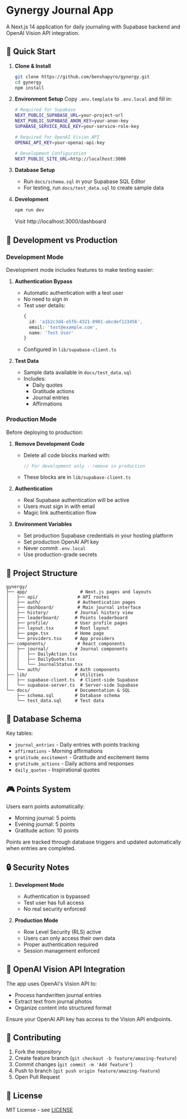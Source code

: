 # Gynergy Journal App

A Next.js 14 application for daily journaling with Supabase backend and OpenAI Vision API integration.

## 🚀 Quick Start

1. **Clone & Install**
   ```bash
   git clone https://github.com/benshapyro/gynergy.git
   cd gynergy
   npm install
   ```

2. **Environment Setup**
   Copy `.env.template` to `.env.local` and fill in:
   ```bash
   # Required for Supabase
   NEXT_PUBLIC_SUPABASE_URL=your-project-url
   NEXT_PUBLIC_SUPABASE_ANON_KEY=your-anon-key
   SUPABASE_SERVICE_ROLE_KEY=your-service-role-key

   # Required for OpenAI Vision API
   OPENAI_API_KEY=your-openai-api-key

   # Development Configuration
   NEXT_PUBLIC_SITE_URL=http://localhost:3000
   ```

3. **Database Setup**
   - Run `docs/schema.sql` in your Supabase SQL Editor
   - For testing, run `docs/test_data.sql` to create sample data

4. **Development**
   ```bash
   npm run dev
   ```
   Visit http://localhost:3000/dashboard

## 🔑 Development vs Production

### Development Mode
Development mode includes features to make testing easier:

1. **Authentication Bypass**
   - Automatic authentication with a test user
   - No need to sign in
   - Test user details:
     ```typescript
     {
       id: 'a1b2c3d4-e5f6-4321-8901-abcdef123456',
       email: 'test@example.com',
       name: 'Test User'
     }
     ```
   - Configured in `lib/supabase-client.ts`

2. **Test Data**
   - Sample data available in `docs/test_data.sql`
   - Includes:
     - Daily quotes
     - Gratitude actions
     - Journal entries
     - Affirmations

### Production Mode
Before deploying to production:

1. **Remove Development Code**
   - Delete all code blocks marked with:
     ```typescript
     // For development only - remove in production
     ```
   - These blocks are in `lib/supabase-client.ts`

2. **Authentication**
   - Real Supabase authentication will be active
   - Users must sign in with email
   - Magic link authentication flow

3. **Environment Variables**
   - Set production Supabase credentials in your hosting platform
   - Set production OpenAI API key
   - Never commit `.env.local`
   - Use production-grade secrets

## 📁 Project Structure

```
gynergy/
├── app/                    # Next.js pages and layouts
│   ├── api/               # API routes
│   ├── auth/              # Authentication pages
│   ├── dashboard/         # Main journal interface
│   ├── history/          # Journal history view
│   ├── leaderboard/      # Points leaderboard
│   ├── profile/          # User profile pages
│   ├── layout.tsx        # Root layout
│   ├── page.tsx          # Home page
│   └── providers.tsx     # App providers
├── components/            # React components
│   ├── journal/          # Journal components
│   │   ├── DailyAction.tsx
│   │   ├── DailyQuote.tsx
│   │   └── JournalStatus.tsx
│   └── auth/             # Auth components
├── lib/                  # Utilities
│   ├── supabase-client.ts  # Client-side Supabase
│   └── supabase-server.ts  # Server-side Supabase
└── docs/                 # Documentation & SQL
    ├── schema.sql        # Database schema
    └── test_data.sql     # Test data
```

## 💾 Database Schema

Key tables:
- `journal_entries` - Daily entries with points tracking
- `affirmations` - Morning affirmations
- `gratitude_excitement` - Gratitude and excitement items
- `gratitude_actions` - Daily actions and responses
- `daily_quotes` - Inspirational quotes

## 🎮 Points System

Users earn points automatically:
- Morning journal: 5 points
- Evening journal: 5 points
- Gratitude action: 10 points

Points are tracked through database triggers and updated automatically when entries are completed.

## 🔒 Security Notes

1. **Development Mode**
   - Authentication is bypassed
   - Test user has full access
   - No real security enforced

2. **Production Mode**
   - Row Level Security (RLS) active
   - Users can only access their own data
   - Proper authentication required
   - Session management enforced

## 🤖 OpenAI Vision API Integration

The app uses OpenAI's Vision API to:
- Process handwritten journal entries
- Extract text from journal photos
- Organize content into structured format

Ensure your OpenAI API key has access to the Vision API endpoints.

## 🤝 Contributing

1. Fork the repository
2. Create feature branch (`git checkout -b feature/amazing-feature`)
3. Commit changes (`git commit -m 'Add feature'`)
4. Push to branch (`git push origin feature/amazing-feature`)
5. Open Pull Request

## 📝 License

MIT License - see [LICENSE](LICENSE)
